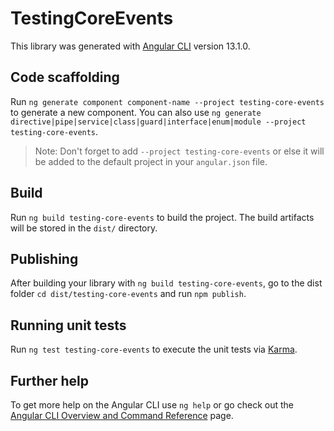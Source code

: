 # TestingCoreEvents

This library was generated with [Angular CLI](https://github.com/angular/angular-cli) version 13.1.0.

## Code scaffolding

Run `ng generate component component-name --project testing-core-events` to generate a new component. You can also use `ng generate directive|pipe|service|class|guard|interface|enum|module --project testing-core-events`.
> Note: Don't forget to add `--project testing-core-events` or else it will be added to the default project in your `angular.json` file. 

## Build

Run `ng build testing-core-events` to build the project. The build artifacts will be stored in the `dist/` directory.

## Publishing

After building your library with `ng build testing-core-events`, go to the dist folder `cd dist/testing-core-events` and run `npm publish`.

## Running unit tests

Run `ng test testing-core-events` to execute the unit tests via [Karma](https://karma-runner.github.io).

## Further help

To get more help on the Angular CLI use `ng help` or go check out the [Angular CLI Overview and Command Reference](https://angular.io/cli) page.
